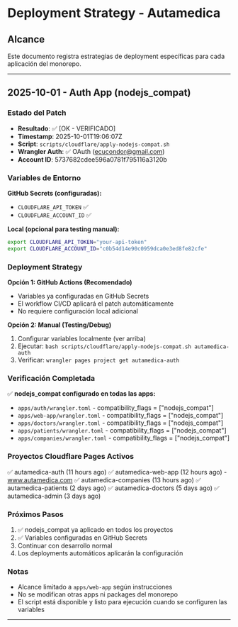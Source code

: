 # Deployment Strategy - Autamedica

## Alcance
Este documento registra estrategias de deployment específicas para cada aplicación del monorepo.

---

## 2025-10-01 - Auth App (nodejs_compat)

### Estado del Patch
- **Resultado**: ✅ [OK - VERIFICADO]
- **Timestamp**: 2025-10-01T19:06:07Z
- **Script**: `scripts/cloudflare/apply-nodejs-compat.sh`
- **Wrangler Auth**: ✅ OAuth (ecucondor@gmail.com)
- **Account ID**: 5737682cdee596a0781f795116a3120b

### Variables de Entorno
**GitHub Secrets (configuradas):**
- `CLOUDFLARE_API_TOKEN` ✅
- `CLOUDFLARE_ACCOUNT_ID` ✅

**Local (opcional para testing manual):**
```bash
export CLOUDFLARE_API_TOKEN="your-api-token"
export CLOUDFLARE_ACCOUNT_ID="c0b54d14e90c0959dca0e3ed8fe82cfe"
```

### Deployment Strategy
**Opción 1: GitHub Actions (Recomendado)**
- Variables ya configuradas en GitHub Secrets
- El workflow CI/CD aplicará el patch automáticamente
- No requiere configuración local adicional

**Opción 2: Manual (Testing/Debug)**
1. Configurar variables localmente (ver arriba)
2. Ejecutar: `bash scripts/cloudflare/apply-nodejs-compat.sh autamedica-auth`
3. Verificar: `wrangler pages project get autamedica-auth`

### Verificación Completada
✅ **nodejs_compat configurado en todas las apps:**
- `apps/auth/wrangler.toml` - compatibility_flags = ["nodejs_compat"]
- `apps/web-app/wrangler.toml` - compatibility_flags = ["nodejs_compat"]
- `apps/doctors/wrangler.toml` - compatibility_flags = ["nodejs_compat"]
- `apps/patients/wrangler.toml` - compatibility_flags = ["nodejs_compat"]
- `apps/companies/wrangler.toml` - compatibility_flags = ["nodejs_compat"]

### Proyectos Cloudflare Pages Activos
✅ autamedica-auth (11 hours ago)
✅ autamedica-web-app (12 hours ago) - www.autamedica.com
✅ autamedica-companies (13 hours ago)
✅ autamedica-patients (2 days ago)
✅ autamedica-doctors (5 days ago)
✅ autamedica-admin (3 days ago)

### Próximos Pasos
1. ✅ nodejs_compat ya aplicado en todos los proyectos
2. ✅ Variables configuradas en GitHub Secrets
3. Continuar con desarrollo normal
4. Los deployments automáticos aplicarán la configuración

### Notas
- Alcance limitado a `apps/web-app` según instrucciones
- No se modifican otras apps ni packages del monorepo
- El script está disponible y listo para ejecución cuando se configuren las variables

---

